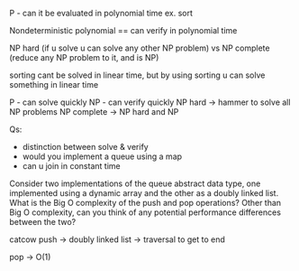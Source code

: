 P - can it be evaluated in polynomial time
ex. sort


Nondeterministic polynomial == can verify in polynomial time

NP hard (if u solve u can solve any other NP problem)
vs
NP complete (reduce any NP problem to it, and is NP)


sorting cant be solved in linear time,
but by using sorting u can solve something in linear time

P - can solve quickly
NP - can verify quickly
NP hard -> hammer to solve all NP problems
NP complete -> NP hard and NP

Qs:
- distinction between solve & verify
- would you implement a queue using a map
- can u join in constant time


Consider two implementations of the queue abstract data type, one implemented using a dynamic array and the other as a doubly linked list. What is the Big O complexity of the push and pop operations? Other than Big O complexity, can you think of any potential performance differences between the two?

catcow
push -> doubly linked list -> traversal to get to end

pop -> O(1)

